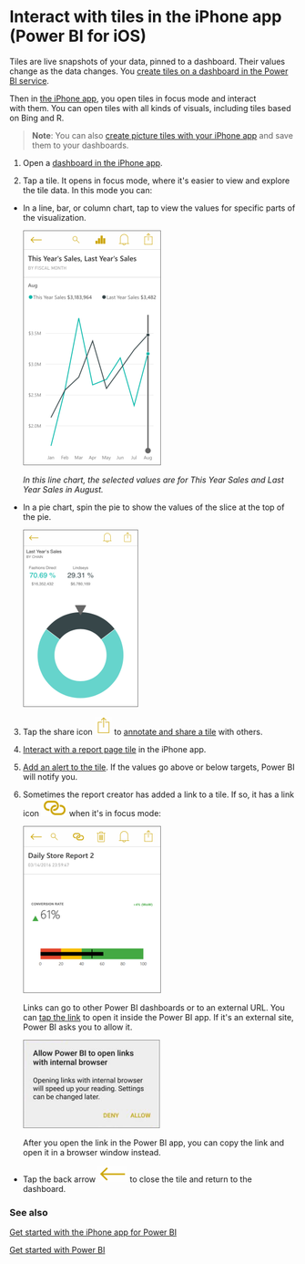 <properties 
   pageTitle="Interact with tiles in the iPhone app"
   description="Tiles are live snapshots of your data, pinned to a dashboard. Learn about interacting with tiles in the Power BI mobile app for iOS on your iPhone."
   services="powerbi" 
   documentationCenter="" 
   authors="maggiesMSFT" 
   manager="mblythe" 
   backup=""
   editor=""
   tags=""
   qualityFocus="no"
   qualityDate=""/>
 
<tags
   ms.service="powerbi"
   ms.devlang="NA"
   ms.topic="article"
   ms.tgt_pltfrm="NA"
   ms.workload="powerbi"
   ms.date="06/23/2016"
   ms.author="maggies"/>

# Interact with tiles in the iPhone app (Power BI for iOS)

Tiles are live snapshots of your data, pinned to a dashboard. Their values change as the data changes. You [create tiles on a dashboard in the Power BI service](powerbi-service-dashboard-tiles.md). 

Then in [the iPhone app](http://go.microsoft.com/fwlink/?LinkId=522062), you open tiles in focus mode and interact with them. You can open tiles with all kinds of visuals, including tiles based on Bing and R.

>**Note**: You can also [create picture tiles with your iPhone app](powerbi-mobile-picture-tiles-in-the-iphone-app.md) and save them to your dashboards.

1.  Open a [dashboard in the iPhone app](powerbi-mobile-dashboards-in-the-iphone-app.md).

2.  Tap a tile. It opens in focus mode, where it's easier to view and explore the tile data. In this mode you can:

   -   In a line, bar, or column chart, tap to view the values for specific parts of the visualization.

        ![](media/powerbi-mobile-tiles-in-the-iphone-app/power-bi-iphone-line-tile-2.png)

        *In this line chart, the selected values are for This Year Sales and Last Year Sales in August.*  

  -   In a pie chart, spin the pie to show the values of the slice at the top of the pie.

        ![](media/powerbi-mobile-tiles-in-the-iphone-app/PBI_iPhone_PieTileNew.png)

3.   Tap the share icon ![](media/powerbi-mobile-tiles-in-the-iphone-app/PBI_iPhoneShareTileIconNoBorder.png) to [annotate and share a tile](powerbi-mobile-annotate-and-share-a-tile-from-the-iphone-app.md) with others.

4.   [Interact with a report page tile](powerbi-mobile-report-page-tiles-in-the-iphone-app.md) in the iPhone app.

5.   [Add an alert to the tile](powerbi-mobile-set-data-alerts-in-the-iphone-app.md). If the values go above or below targets, Power BI will notify you.

6. Sometimes the report creator has added a link to a tile. If so, it has a link icon ![](media/powerbi-mobile-tiles-in-the-iphone-app/power-bi-iphone-link-icon-2.png) when it's in focus mode:

    ![](media/powerbi-mobile-tiles-in-the-iphone-app/power-bi-iphone-link-tile.png)

    Links can go to other Power BI dashboards or to an external URL. You can [tap the link](powerbi-service-edit-a-tile-in-a-dashboard.md#hyperlink) to open it inside the Power BI app. If it's an external site, Power BI asks you to allow it.
    
    ![](media/powerbi-mobile-tiles-in-the-iphone-app/PBI_Andr_OpenLinkMessage.png)

    After you open the link in the Power BI app, you can copy the link and open it in a browser window instead.


-   Tap the back arrow ![](media/powerbi-mobile-tiles-in-the-iphone-app/PBI_iPhoneBackArrowIcon.png) to close the tile and return to the dashboard.

### See also

[Get started with the iPhone app for Power BI](powerbi-mobile-iphone-app-get-started.md)

[Get started with Power BI](powerbi-service-get-started.md)
